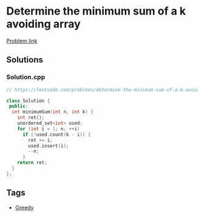 # Determine the minimum sum of a k avoiding array

[Problem link](https://leetcode.com/problems/determine-the-minimum-sum-of-a-k-avoiding-array/)

## Solutions


### Solution.cpp
```cpp
// https://leetcode.com/problems/determine-the-minimum-sum-of-a-k-avoiding-array/

class Solution {
 public:
  int minimumSum(int n, int k) {
    int ret{};
    unordered_set<int> used;
    for (int i = 1; n; ++i)
      if (!used.count(k - i)) {
        ret += i;
        used.insert(i);
        --n;
      }
    return ret;
  }
};
```
## Tags

* [Greedy](/README.md#Greedy)
